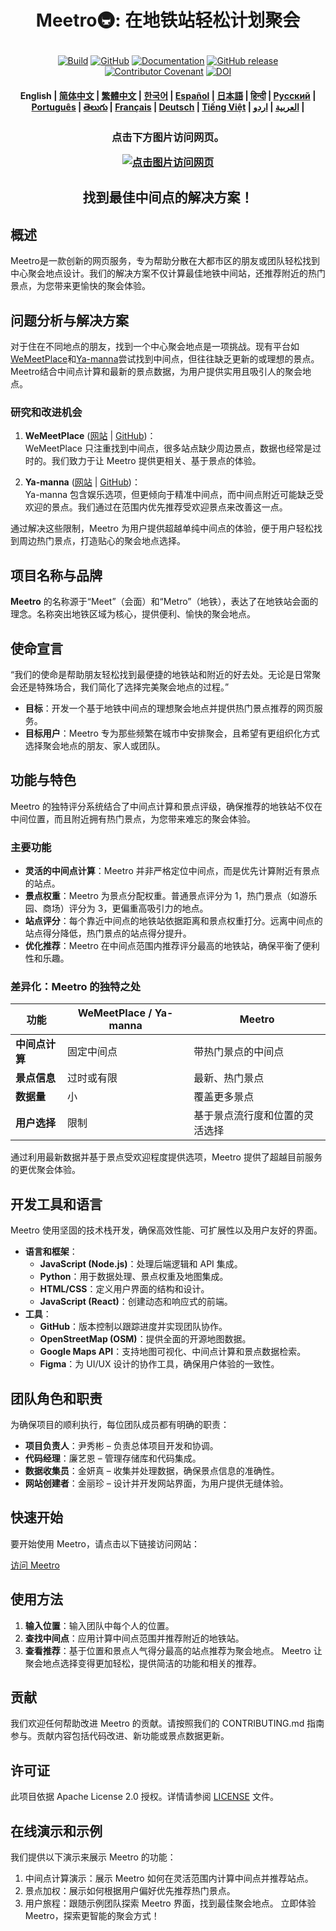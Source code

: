 <!---
版权 2020 The HuggingFace Team. 保留所有权利。

本文件依据 Apache License, Version 2.0（以下简称 "许可证"）授权。除非遵守许可证，否则不得使用本文件。可通过以下链接查看许可证副本。

    http://www.apache.org/licenses/LICENSE-2.0

除非适用法律要求或书面同意，按“现有”方式提供此文件，不含任何明示或暗示的担保。
有关许可证下的权限和限制，请参阅许可证。
-->

<h1 align="center">
    <p>Meetro🚇: 在地铁站轻松计划聚会</p>
</h1>

<p align="center">
    <a href="https://circleci.com/gh/huggingface/transformers"><img alt="Build" src="https://img.shields.io/circleci/build/github/huggingface/transformers/main"></a>
    <a href="https://github.com/huggingface/transformers/blob/main/LICENSE"><img alt="GitHub" src="https://img.shields.io/github/license/huggingface/transformers.svg?color=blue"></a>
    <a href="https://huggingface.co/docs/transformers/index"><img alt="Documentation" src="https://img.shields.io/website/http/huggingface.co/docs/transformers/index.svg?down_color=red&down_message=offline&up_message=online"></a>
    <a href="https://github.com/huggingface/transformers/releases"><img alt="GitHub release" src="https://img.shields.io/github/release/huggingface/transformers.svg"></a>
    <a href="https://github.com/huggingface/transformers/blob/main/CODE_OF_CONDUCT.md"><img alt="Contributor Covenant" src="https://img.shields.io/badge/Contributor%20Covenant-v2.0%20adopted-ff69b4.svg"></a>
    <a href="https://zenodo.org/badge/latestdoi/155220641"><img src="https://zenodo.org/badge/155220641.svg" alt="DOI"></a>
</p>

<h4 align="center">
    <p>
        <b>English</b> |
        <a href="https://github.com/huggingface/transformers/blob/main/i18n/README_zh-hans.md">简体中文</a> |
        <a href="https://github.com/huggingface/transformers/blob/main/i18n/README_zh-hant.md">繁體中文</a> |
        <a href="https://github.com/huggingface/transformers/blob/main/i18n/README_ko.md">한국어</a> |
        <a href="https://github.com/huggingface/transformers/blob/main/i18n/README_es.md">Español</a> |
        <a href="https://github.com/huggingface/transformers/blob/main/i18n/README_ja.md">日本語</a> |
        <a href="https://github.com/huggingface/transformers/blob/main/i18n/README_hd.md">हिन्दी</a> |
        <a href="https://github.com/huggingface/transformers/blob/main/i18n/README_ru.md">Русский</a> |
        <a href="https://github.com/huggingface/transformers/blob/main/i18n/README_pt-br.md">Рortuguês</a> |
        <a href="https://github.com/huggingface/transformers/blob/main/i18n/README_te.md">తెలుగు</a> |
        <a href="https://github.com/huggingface/transformers/blob/main/i18n/README_fr.md">Français</a> |
        <a href="https://github.com/huggingface/transformers/blob/main/i18n/README_de.md">Deutsch</a> |
        <a href="https://github.com/huggingface/transformers/blob/main/i18n/README_vi.md">Tiếng Việt</a> |
        <a href="https://github.com/huggingface/transformers/blob/main/i18n/README_ar.md">العربية</a> |
        <a href="https://github.com/huggingface/transformers/blob/main/i18n/README_ur.md">اردو</a> |
    </p>
</h4>

<h3 align="center">
    <p>点击下方图片访问网页。</p>
    <a href="http://127.0.0.1:5500">
        <img src="https://github.com/Jineeary/meetro/blob/main/image/img_subway_modified.jpg" alt="点击图片访问网页">
    </a>
</h3>

<h2 align="center">
    <p>找到最佳中间点的解决方案！</p>
</h2>

## 概述
Meetro是一款创新的网页服务，专为帮助分散在大都市区的朋友或团队轻松找到中心聚会地点设计。我们的解决方案不仅计算最佳地铁中间站，还推荐附近的热门景点，为您带来更愉快的聚会体验。

## 问题分析与解决方案
对于住在不同地点的朋友，找到一个中心聚会地点是一项挑战。现有平台如[WeMeetPlace](https://wemeetplace.com)和[Ya-manna](https://ya-manna.com)尝试找到中间点，但往往缺乏更新的或理想的景点。Meetro结合中间点计算和最新的景点数据，为用户提供实用且吸引人的聚会地点。

### 研究和改进机会
1. **WeMeetPlace** ([网站](https://wemeetplace.com) | [GitHub](https://github.com/we-meetting/weMeet-frontend))：  
   WeMeetPlace 只注重找到中间点，很多站点缺少周边景点，数据也经常是过时的。我们致力于让 Meetro 提供更相关、基于景点的体验。

2. **Ya-manna** ([网站](https://ya-manna.com) | [GitHub](https://github.com/mandooro/YaManNa))：  
   Ya-manna 包含娱乐选项，但更倾向于精准中间点，而中间点附近可能缺乏受欢迎的景点。我们通过在范围内优先推荐受欢迎景点来改善这一点。

通过解决这些限制，Meetro 为用户提供超越单纯中间点的体验，便于用户轻松找到周边热门景点，打造贴心的聚会地点选择。

## 项目名称与品牌
**Meetro** 的名称源于“Meet”（会面）和“Metro”（地铁），表达了在地铁站会面的理念。名称突出地铁区域为核心，提供便利、愉快的聚会地点。

## 使命宣言
“我们的使命是帮助朋友轻松找到最便捷的地铁站和附近的好去处。无论是日常聚会还是特殊场合，我们简化了选择完美聚会地点的过程。”

- **目标**：开发一个基于地铁中间点的理想聚会地点并提供热门景点推荐的网页服务。
- **目标用户**：Meetro 专为那些频繁在城市中安排聚会，且希望有更组织化方式选择聚会地点的朋友、家人或团队。

## 功能与特色
Meetro 的独特评分系统结合了中间点计算和景点评级，确保推荐的地铁站不仅在中间位置，而且附近拥有热门景点，为您带来难忘的聚会体验。

### 主要功能
- **灵活的中间点计算**：Meetro 并非严格定位中间点，而是优先计算附近有景点的站点。
- **景点权重**：Meetro 为景点分配权重。普通景点评分为 1，热门景点（如游乐园、商场）评分为 3，更偏重高吸引力的地点。
- **站点评分**：每个靠近中间点的地铁站依据距离和景点权重打分。远离中间点的站点得分降低，热门景点的站点得分提升。
- **优化推荐**：Meetro 在中间点范围内推荐评分最高的地铁站，确保平衡了便利性和乐趣。

### 差异化：Meetro 的独特之处
| 功能                           | WeMeetPlace / Ya-manna                  | Meetro                                     |
|-----------------------------------|-----------------------------------------|--------------------------------------------|
| **中间点计算**           | 固定中间点                          | 带热门景点的中间点          |
| **景点信息**         | 过时或有限                     | 最新、热门景点             |
| **数据量**                    | 小                                   | 覆盖更多景点   |
| **用户选择**                   | 限制                                 | 基于景点流行度和位置的灵活选择 | 

通过利用最新数据并基于景点受欢迎程度提供选项，Meetro 提供了超越目前服务的更优聚会体验。

## 开发工具和语言
Meetro 使用坚固的技术栈开发，确保高效性能、可扩展性以及用户友好的界面。

- **语言和框架**：
  - **JavaScript (Node.js)**：处理后端逻辑和 API 集成。
  - **Python**：用于数据处理、景点权重及地图集成。
  - **HTML/CSS**：定义用户界面的结构和设计。
  - **JavaScript (React)**：创建动态和响应式的前端。
- **工具**：
  - **GitHub**：版本控制以跟踪进度并实现团队协作。
  - **OpenStreetMap (OSM)**：提供全面的开源地图数据。
  - **Google Maps API**：支持地图可视化、中间点计算和景点数据检索。
  - **Figma**：为 UI/UX 设计的协作工具，确保用户体验的一致性。

## 团队角色和职责
为确保项目的顺利执行，每位团队成员都有明确的职责：

- **项目负责人**：尹秀彬 – 负责总体项目开发和协调。
- **代码经理**：廉艺恩 – 管理存储库和代码集成。
- **数据收集员**：金妍真 – 收集并处理数据，确保景点信息的准确性。
- **网站创建者**：金丽珍 – 设计并开发网站界面，为用户提供无缝体验。

## 快速开始
要开始使用 Meetro，请点击以下链接访问网站：

[访问 Meetro](http://localhost:3000)

## 使用方法
1. **输入位置**：输入团队中每个人的位置。
2. **查找中间点**：应用计算中间点范围并推荐附近的地铁站。
3. **查看推荐**：基于位置和景点人气得分最高的站点推荐为聚会地点。
Meetro 让聚会地点选择变得更加轻松，提供简洁的功能和相关的推荐。

## 贡献
我们欢迎任何帮助改进 Meetro 的贡献。请按照我们的 CONTRIBUTING.md 指南参与。贡献内容包括代码改进、新功能或景点数据更新。

## 许可证
此项目依据 Apache License 2.0 授权。详情请参阅 [LICENSE](https://github.com/Jineeary/meetro/blob/main/LICENSE) 文件。

## 在线演示和示例
我们提供以下演示来展示 Meetro 的功能：

1. 中间点计算演示：展示 Meetro 如何在灵活范围内计算中间点并推荐站点。
2. 景点加权：展示如何根据用户偏好优先推荐热门景点。
3. 用户旅程：跟随示例团队探索 Meetro 界面，找到最佳聚会地点。
立即体验 Meetro，探索更智能的聚会方式！
